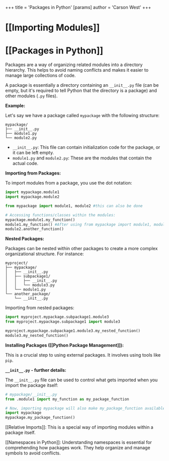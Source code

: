 +++
 title = 'Packages in Python'
[params]
	author = 'Carson West'
+++
# [[Importing Modules]]
# [[Packages in Python]] 
Packages are a way of organizing related modules into a directory hierarchy.  This helps to avoid naming conflicts and makes it easier to manage large collections of code.

A package is essentially a directory containing an `__init__.py` file (can be empty, but it's required to tell Python that the directory is a package) and other modules (`.py` files).

**Example:**

Let's say we have a package called `mypackage` with the following structure:

```
mypackage/
├── __init__.py
├── module1.py
└── module2.py
```

* `__init__.py`:  This file can contain initialization code for the package, or it can be left empty.
* `module1.py` and `module2.py`: These are the modules that contain the actual code.


**Importing from Packages:**

To import modules from a package, you use the dot notation:

```python
import mypackage.module1
import mypackage.module2

from mypackage import module1, module2 #this can also be done

# Accessing functions/classes within the modules:
mypackage.module1.my_function()
module1.my_function() #After using from mypackage import module1, module2
module2.another_function()
```

**Nested Packages:**

Packages can be nested within other packages to create a more complex organizational structure.  For instance:

```
myproject/
├── mypackage/
│   ├── __init__.py
│   ├── subpackage1/
│   │   ├── __init__.py
│   │   └── module3.py
│   └── module1.py
└── another_package/
    └── __init__.py

```

Importing from nested packages:

```python
import myproject.mypackage.subpackage1.module3
from myproject.mypackage.subpackage1 import module3

myproject.mypackage.subpackage1.module3.my_nested_function()
module3.my_nested_function()
```

**Installing Packages ([[Python Package Management]]):**

This is a crucial step to using external packages.  It involves using tools like `pip`.


**`__init__.py` - further details:**

The `__init__.py` file can be used to control what gets imported when you import the package itself:

```python
# mypackage/__init__.py
from .module1 import my_function as my_package_function

# Now, importing mypackage will also make my_package_function available:
import mypackage
mypackage.my_package_function()
```

[[Relative Imports]]: This is a special way of importing modules within a package itself.


[[Namespaces in Python]]:  Understanding namespaces is essential for comprehending how packages work.  They help organize and manage symbols to avoid conflicts.
